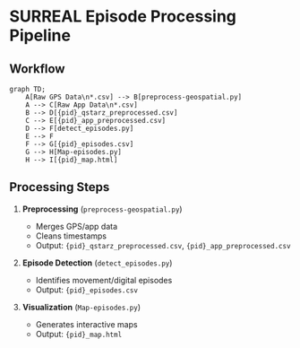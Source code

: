 # SURREAL Episode Processing Pipeline

## Workflow

```mermaid
graph TD;
    A[Raw GPS Data\n*.csv] --> B[preprocess-geospatial.py]
    A --> C[Raw App Data\n*.csv]
    B --> D[{pid}_qstarz_preprocessed.csv]
    C --> E[{pid}_app_preprocessed.csv]
    D --> F[detect_episodes.py]
    E --> F
    F --> G[{pid}_episodes.csv]
    G --> H[Map-episodes.py]
    H --> I[{pid}_map.html]
```


## Processing Steps
1. **Preprocessing** (`preprocess-geospatial.py`)
   - Merges GPS/app data
   - Cleans timestamps
   - Output: `{pid}_qstarz_preprocessed.csv`, `{pid}_app_preprocessed.csv`

2. **Episode Detection** (`detect_episodes.py`)
   - Identifies movement/digital episodes
   - Output: `{pid}_episodes.csv`

3. **Visualization** (`Map-episodes.py`)
   - Generates interactive maps
   - Output: `{pid}_map.html`